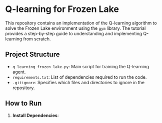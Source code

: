 # Q-learning for Frozen Lake

This repository contains an implementation of the Q-learning algorithm to solve the Frozen Lake environment using the `gym` library. The tutorial provides a step-by-step guide to understanding and implementing Q-learning from scratch.

## Project Structure

- `q_learning_frozen_lake.py`: Main script for training the Q-learning agent.
- `requirements.txt`: List of dependencies required to run the code.
- `.gitignore`: Specifies which files and directories to ignore in the repository.

## How to Run

1. **Install Dependencies**:

